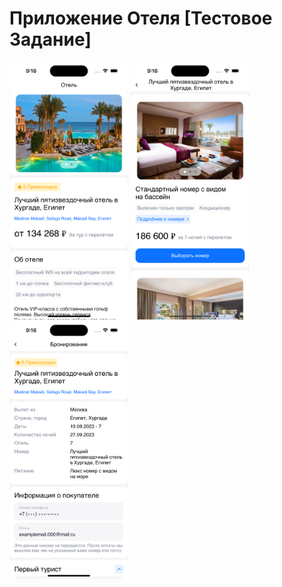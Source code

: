 # Приложение Отеля [Тестовое Задание]

<div>
  <span><img src="./HotelBooking/System/ImagesForReadMe/firstScreen.png" style="width:190px;"></span>
  <span><img src="./HotelBooking/System/ImagesForReadMe/secondScreen.png" style="width:190px;"></span>

</div>


<div>
  <span><img src="./HotelBooking/System/ImagesForReadMe/thirdScreen.png" style="width:190px;"></span>
  <span><img src=""./HotelBooking/System/ImagesForReadMe/img4.png" style="width:190px;"></span>
</div>
